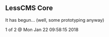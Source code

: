 LessCMS Core
------------

It has begun... (well, some prototyping anyway)

1 of 2 @ Mon Jan 22 09:58:15 2018
